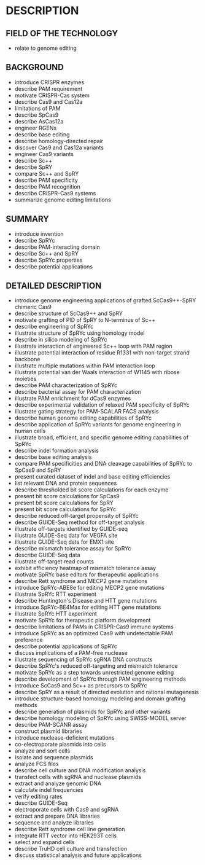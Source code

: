 # DESCRIPTION

## FIELD OF THE TECHNOLOGY

- relate to genome editing

## BACKGROUND

- introduce CRISPR enzymes
- describe PAM requirement
- motivate CRISPR-Cas system
- describe Cas9 and Cas12a
- limitations of PAM
- describe SpCas9
- describe AsCas12a
- engineer RGENs
- describe base editing
- describe homology-directed repair
- discover Cas9 and Cas12a variants
- engineer Cas9 variants
- describe Sc++
- describe SpRY
- compare Sc++ and SpRY
- describe PAM specificity
- describe PAM recognition
- describe CRISPR-Cas9 systems
- summarize genome editing limitations

## SUMMARY

- introduce invention
- describe SpRYc
- describe PAM-interacting domain
- describe Sc++ and SpRY
- describe SpRYc properties
- describe potential applications

## DETAILED DESCRIPTION

- introduce genome engineering applications of grafted ScCas9++-SpRY chimeric Cas9
- describe structure of ScCas9++ and SpRY
- motivate grafting of PID of SpRY to N-terminus of Sc++
- describe engineering of SpRYc
- illustrate structure of SpRYc using homology model
- describe in silico modeling of SpRYc
- illustrate interaction of engineered Sc++ loop with PAM region
- illustrate potential interaction of residue R1331 with non-target strand backbone
- illustrate multiple mutations within PAM interaction loop
- illustrate potential van der Waals interaction of W1145 with ribose moieties
- describe PAM characterization of SpRYc
- describe bacterial assay for PAM characterization
- illustrate PAM enrichment for dCas9 enzymes
- describe experimental validation of relaxed PAM specificity of SpRYc
- illustrate gating strategy for PAM-SCALAR FACS analysis
- describe human genome editing capabilities of SpRYc
- describe application of SpRYc variants for genome engineering in human cells
- illustrate broad, efficient, and specific genome editing capabilities of SpRYc
- describe indel formation analysis
- describe base editing analysis
- compare PAM specificities and DNA cleavage capabilities of SpRYc to SpCas9 and SpRY
- present curated dataset of indel and base editing efficiencies
- list relevant DNA and protein sequences
- describe thresholded bit score calculations for each enzyme
- present bit score calculations for SpCas9
- present bit score calculations for SpRY
- present bit score calculations for SpRYc
- describe reduced off-target propensity of SpRYc
- describe GUIDE-Seq method for off-target analysis
- illustrate off-targets identified by GUIDE-seq
- illustrate GUIDE-Seq data for VEGFA site
- illustrate GUIDE-Seq data for EMX1 site
- describe mismatch tolerance assay for SpRYc
- describe GUIDE-Seq data
- illustrate off-target read counts
- exhibit efficiency heatmap of mismatch tolerance assay
- motivate SpRYc base editors for therapeutic applications
- describe Rett syndrome and MECP2 gene mutations
- introduce SpRYc-ABE8e for editing MECP2 gene mutations
- illustrate SpRYc RTT experiment
- describe Huntington's Disease and HTT gene mutations
- introduce SpRYc-BE4Max for editing HTT gene mutations
- illustrate SpRYc HTT experiment
- motivate SpRYc for therapeutic platform development
- describe limitations of PAMs in CRISPR-Cas9 immune systems
- introduce SpRYc as an optimized Cas9 with undetectable PAM preference
- describe potential applications of SpRYc
- discuss implications of a PAM-free nuclease
- illustrate sequencing of SpRYc sgRNA DNA constructs
- describe SpRYc's reduced off-targeting and mismatch tolerance
- motivate SpRYc as a step towards unrestricted genome editing
- describe development of SpRYc through PAM engineering methods
- introduce ScCas9 and Sc++ as precursors to SpRYc
- describe SpRY as a result of directed evolution and rational mutagenesis
- introduce structure-based homology modeling and domain grafting methods
- describe generation of plasmids for SpRYc and other variants
- describe homology modeling of SpRYc using SWISS-MODEL server
- describe PAM-SCANR assay
- construct plasmid libraries
- introduce nuclease-deficient mutations
- co-electroporate plasmids into cells
- analyze and sort cells
- isolate and sequence plasmids
- analyze FCS files
- describe cell culture and DNA modification analysis
- transfect cells with sgRNA and nuclease plasmids
- extract and analyze genomic DNA
- calculate indel frequencies
- verify editing rates
- describe GUIDE-Seq
- electroporate cells with Cas9 and sgRNA
- extract and prepare DNA libraries
- sequence and analyze libraries
- describe Rett syndrome cell line generation
- integrate RTT vector into HEK293T cells
- select and expand cells
- describe TruHD cell culture and transfection
- discuss statistical analysis and future applications

